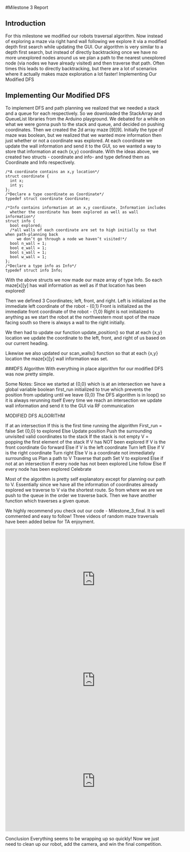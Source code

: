 #Milestone 3 Report

## Introduction
For this milestone we modified our robots traversal algorithm. Now instead of exploring a maze via right hand wall following we explore it via a modified depth first search while updating the GUI.
Our algorithm is very similar to a depth first search, but instead of directly backtracking once we have no more unexplored nodes around us we plan a path to the nearest unexplored node (via nodes we have already visited) and then traverse that path. Often times this leads to directly backtracking, but there are a lot of scenarios where it actually makes maze exploration a lot faster!
Implementing Our Modified DFS

## Implementing Our Modified DFS
To implement DFS and path planning we realized that we needed a stack and a queue for each respectively. So we downloaded the StackArray and QueueList libraries from the Arduino playground. 
We debated for a while on what we were gonna push to the stack and queue, and decided on pushing  coordinates. 
Then we created the 2d array maze [9][9]. Initially the type of maze was boolean, but we realized that we wanted more information then just whether or not a coordinate was explored. At each coordinate we update the wall information and send it to the GUI, so we wanted a way to store that information at each {x,y} coordinate.
With the ideas above, we created two structs - coordinate and info- and type defined them as Coordinate and Info respectively. 
```
/*A coordinate contains an x,y location*/
struct coordinate {
  int x;
  int y;
};
/*Declare a type coordinate as Coordinate*/
typedef struct coordinate Coordinate;

/*Info contains information at an x,y coordinate. Information includes
  whether the coordinate has been explored as well as wall information*/
struct info {
  bool explored;
  /*all walls of each coordinate are set to high initially so that when path-planning back
     we don’t go through a node we haven’t visited!*/
  bool n_wall = 1;
  bool e_wall = 1;
  bool s_wall = 1;
  bool w_wall = 1;
};
/*Declare a type info as Info*/
typedef struct info Info;
```
With the above structs we now made our maze array of type Info. So each maze[x][y] has wall 
information as well as if that location has been explored!

Then we defined 3 Coordinates; left, front, and right. 
Left is initialized as the immediate left coordinate of the robot - {0,1}
Front is initialized as the immediate front coordinate of the robot - {1,0}
Right is not initialized to anything as we start the robot at the northwestern most spot of the maze facing south so there is always a wall to the right initially.

We then had to update our function update_position() so that at each {x,y} location we update the coordinate to the left, front, and right of us based on our current heading.

Likewise we also updated our scan_walls() function so that at each {x,y} location the maze[x][y] wall information was set.

###DFS Algorithm
With everything in place algorithm for our modified DFS was now pretty simple.

Some Notes:
Since we started at {0,0} which is at an intersection we have a global variable 
boolean first_run initialized to true which prevents the position from updating until we leave {0,0}
The DFS algorithm is in loop() so it is always rerunning itself
Every time we reach an intersection we update wall information and send it to the GUI via RF communication



MODIFIED DFS ALGORITHM

If at an intersection
	If this is the first time running the algorithm
		First_run = false
		Set {0,0} to explored
	Else
		Update position
	Push the surrounding unvisited valid coordinates to the stack
	If the stack is not empty
		V = popping the first element of the stack 
		If V has NOT been explored
			If V is the front coordinate
				Go forward
			Else if V is the left coordinate
				Turn left
			Else if V is the right coordinate
				Turn right
			Else V is a coordinate not immediately surrounding us
				Plan a path to V
				Traverse that path
			Set V to explored
Else if not at an intersection
	If every node has not been explored
		Line follow
	Else If every node has been explored
		Celebrate 

Most of the algorithm is pretty self explanatory except for planning our path to V. Essentially since we have all the information of coordinates already explored we traverse to V via the shortest route. So from where we are we push to the queue in the order we traverse back. Then we have another function which traverses a given queue.

We highly recommend you check out our code - Milestone_3_final. It is well commented and easy to follow!
Three videos of random maze traversals have been added below for TA enjoyment.

<iframe width="560" height="315" src="https://www.youtube.com/embed/Sisg5mJPmSA" frameborder="0" allow="accelerometer; autoplay; encrypted-media; gyroscope; picture-in-picture" allowfullscreen></iframe>

<iframe width="560" height="315" src="https://www.youtube.com/embed/0EEmw8h-ASg" frameborder="0" allow="accelerometer; autoplay; encrypted-media; gyroscope; picture-in-picture" allowfullscreen></iframe>

<iframe width="560" height="315" src="https://www.youtube.com/embed/4D8HjiL3nQ8" frameborder="0" allow="accelerometer; autoplay; encrypted-media; gyroscope; picture-in-picture" allowfullscreen></iframe>

Conclusion
Everything seems to be wrapping up so quickly! Now we just need to clean up our robot, add the camera, and win the final competition. 





